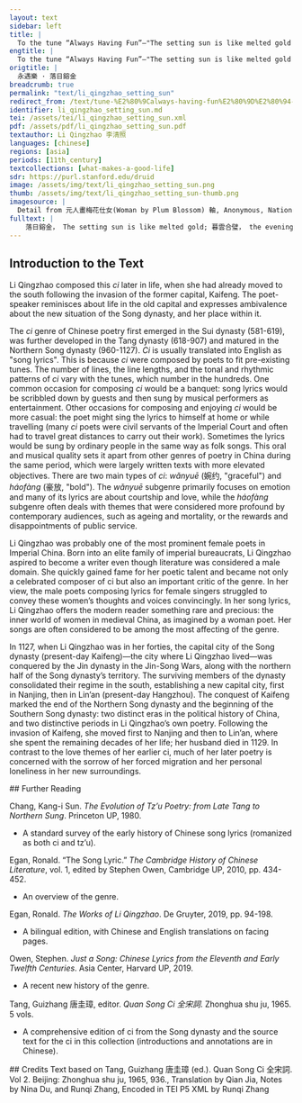 ```yaml
---
layout: text
sidebar: left
title: |
  To the tune “Always Having Fun”—"The setting sun is like melted gold | 永遇樂 · 落日鎔金
engtitle: |
  To the tune “Always Having Fun”—"The setting sun is like melted gold
origtitle: |
  永遇樂 · 落日鎔金
breadcrumb: true
permalink: "text/li_qingzhao_setting_sun"
redirect_from: /text/tune-%E2%80%9Calways-having-fun%E2%80%9D%E2%80%94-setting-sun-melted-gold
identifier: li_qingzhao_setting_sun.md
tei: /assets/tei/li_qingzhao_setting_sun.xml
pdf: /assets/pdf/li_qingzhao_setting_sun.pdf
textauthor: Li Qingzhao 李清照
languages: [chinese]
regions: [asia]
periods: [11th_century]
textcollections: [what-makes-a-good-life]
sdr: https://purl.stanford.edu/druid 
image: /assets/img/text/li_qingzhao_setting_sun.png
thumb: /assets/img/text/li_qingzhao_setting_sun-thumb.png
imagesource: |
  Detail from 元人畫梅花仕女(Woman by Plum Blossom) 軸, Anonymous, National Palace Museum, Accession Number: K2A000362N000000000PAA [Public Domain]
fulltext: |
    落日鎔金， The setting sun is like melted gold; 暮雲合璧， the evening cloud circles the jade disc. 人在何處。 Where do I find myself? 染柳煙濃。 The willows are tinted with heavy mist; 吹梅笛怨， the flute plays the regretful tune “Plum Blossoms Fall.” 春意知幾許。 Who knows how much spring feeling is left? 元宵佳節， It is the First Full Moon Festival. 融和天氣， The weather is nice and balmy, 次第豈無風雨。 but how will there not be wind or rain in an instant? 來相召、 Someone invited me, 香車寶馬， sending a fragrant carriage and fine horses; 謝他酒朋詩侶。 yet I refused to be his companion for wine and songs. 中州盛日， In the glorious days in the MiddlelandThis is a typical reference to the territories of the Northern Song dynasty. In this case the Middleland specifically refers to the capital of the Northern Song dynasty, Bian Jing (now Kai Feng city in Henan Province, China).,  閨門多暇， there was so much leisure in the women’s quarters. 記得偏重三五。 I remember how Three FiveThree Five refers to the fifteenth day of the first month in the lunar calendar, which is the First Full Moon Festival. was grandly celebrated.  鋪翠冠兒， The kingfisher-feather caps, 撚金雪柳， the gold thread wrapping the snowy willows, 簇帶爭濟楚。 all kinds of hair ornaments, competing with one another in gorgeousness. 如今憔悴， Now I am haggard and sallow, 風鬟霜鬢， With wind-blown hair and frost-touched temples. 怕見夜間出去。 I refrain from going out at night. 不如向、 It is better to 簾兒底下， hide behind the lowered curtains, 聽人笑語。 listening to the talk and laughter of others. 
--- 
```

## Introduction to the Text 
<p>Li Qingzhao composed this <em>ci</em> later in life, when she had already moved to the south following the invasion of the former capital, Kaifeng. The poet-speaker reminisces about life in the old capital and expresses ambivalence about the new situation of the Song dynasty, and her place within it.</p> <p>The <em>ci</em> genre of Chinese poetry first emerged in the Sui dynasty (581-619), was further developed in the Tang dynasty (618-907) and matured in the Northern Song dynasty (960-1127). <em>Ci</em> is usually translated into English as "song lyrics". This is because <em>ci</em> were composed by poets to fit pre-existing tunes. The number of lines, the line lengths, and the tonal and rhythmic patterns of <em>ci</em> vary with the tunes, which number in the hundreds. One common occasion for composing <em>ci</em> would be a banquet: song lyrics would be scribbled down by guests and then sung by musical performers as entertainment. Other occasions for composing and enjoying <em>ci</em> would be more casual: the poet might sing the lyrics to himself at home or while travelling (many <em>ci</em> poets were civil servants of the Imperial Court and often had to travel great distances to carry out their work). Sometimes the lyrics would be sung by ordinary people in the same way as folk songs. This oral and musical quality sets it apart from other genres of poetry in China during the same period, which were largely written texts with more elevated objectives. There are two main types of <em>ci</em>: <em>wǎnyuē</em> (婉约, "graceful") and <em>háofàng</em> (豪放, "bold"). The <em>wǎnyuē</em> subgenre primarily focuses on emotion and many of its lyrics are about courtship and love, while the<em> háofàng</em> subgenre often deals with themes that were considered more profound by contemporary audiences, such as ageing and mortality, or the rewards and disappointments of public service.</p> <p>Li Qingzhao was probably one of the most prominent female poets in Imperial China. Born into an elite family of imperial bureaucrats, Li Qingzhao aspired to become a writer even though literature was considered a male domain. She quickly gained fame for her poetic talent and became not only a celebrated composer of ci but also an important critic of the genre. In her view, the male poets composing lyrics for female singers struggled to convey these women’s thoughts and voices convincingly. In her song lyrics, Li Qingzhao offers the modern reader something rare and precious: the inner world of women in medieval China, as imagined by a woman poet. Her songs are often considered to be among the most affecting of the genre.</p> <p>In 1127, when Li Qingzhao was in her forties, the capital city of the Song dynasty (present-day Kaifeng)—the city where Li Qingzhao lived—was conquered by the Jin dynasty in the Jin-Song Wars, along with the northern half of the Song dynasty’s territory. The surviving members of the dynasty consolidated their regime in the south, establishing a new capital city, first in Nanjing, then in Lin’an (present-day Hangzhou). The conquest of Kaifeng marked the end of the Northern Song dynasty and the beginning of the Southern Song dynasty: two distinct eras in the political history of China, and two distinctive periods in Li Qingzhao’s own poetry. Following the invasion of Kaifeng, she moved first to Nanjing and then to Lin’an, where she spent the remaining decades of her life; her husband died in 1129. In contrast to the love themes of her earlier ci, much of her later poetry is concerned with the sorrow of her forced migration and her personal loneliness in her new surroundings.</p>
## Further Reading 
<p>Chang, Kang-i Sun. <em>The Evolution of Tz’u Poetry: from Late Tang to Northern Sung</em>. Princeton UP, 1980.</p> <ul> <li>A standard survey of the early history of Chinese song lyrics (romanized as both ci and tz’u).</li> </ul> <p>Egan, Ronald. “The Song Lyric.” <em>The Cambridge History of Chinese Literature</em>, vol. 1, edited by Stephen Owen, Cambridge UP, 2010, pp. 434-452.</p> <ul> <li>An overview of the genre.</li> </ul> <p>Egan, Ronald. <em>The Works of Li Qingzhao</em>. De Gruyter, 2019, pp. 94-198.</p> <ul> <li>A bilingual edition, with Chinese and English translations on facing pages.</li> </ul> <p>Owen, Stephen. <em>Just a Song: Chinese Lyrics from the Eleventh and Early Twelfth Centuries</em>. Asia Center, Harvard UP, 2019.</p> <ul> <li>A recent new history of the genre.</li> </ul> <p>Tang, Guizhang 唐圭璋, editor. <em>Quan Song Ci 全宋詞</em>. Zhonghua shu ju, 1965. 5 vols.</p> <ul> <li>A comprehensive edition of ci from the Song dynasty and the source text for the ci in this collection (introductions and annotations are in Chinese).</li> </ul>
## Credits
Text based on Tang, Guizhang 唐圭璋 (ed.). Quan Song Ci 全宋詞. Vol 2. Beijing: Zhonghua shu ju, 1965, 936., Translation by Qian Jia, Notes by Nina Du,  and Runqi Zhang, Encoded in TEI P5 XML by Runqi Zhang
